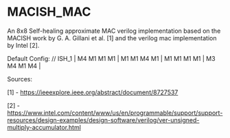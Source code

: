 # MACISH_MAC
An 8x8 Self-healing approximate MAC verilog implementation based on the MACISH work by G. A. Gillani et al. [1] and the verilog mac implementation by Intel [2].

Default Config:
// ISH_1 | M4 M1 M1 M1 | M1 M1 M4 M1 | M1 M1 M1 M1 | M3 M4 M1 M4 |


Sources:

[1] - https://ieeexplore.ieee.org/abstract/document/8727537

[2] - https://www.intel.com/content/www/us/en/programmable/support/support-resources/design-examples/design-software/verilog/ver-unsigned-multiply-accumulator.html
